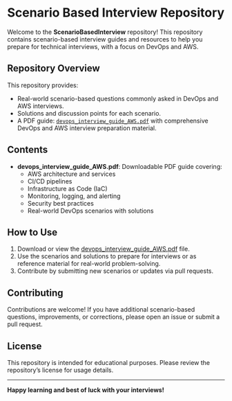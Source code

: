 # Scenario Based Interview Repository

Welcome to the **ScenarioBasedInterview** repository! This repository contains scenario-based interview guides and resources to help you prepare for technical interviews, with a focus on DevOps and AWS.

## Repository Overview

This repository provides:
- Real-world scenario-based questions commonly asked in DevOps and AWS interviews.
- Solutions and discussion points for each scenario.
- A PDF guide: [`devops_interview_guide_AWS.pdf`](https://github.com/Sunitha82/ScenarioBasedInterview/blob/main/devops_interview_guide_AWS.pdf) with comprehensive DevOps and AWS interview preparation material.

## Contents

- **devops_interview_guide_AWS.pdf**: Downloadable PDF guide covering:
  - AWS architecture and services
  - CI/CD pipelines
  - Infrastructure as Code (IaC)
  - Monitoring, logging, and alerting
  - Security best practices
  - Real-world DevOps scenarios with solutions

## How to Use

1. Download or view the [devops_interview_guide_AWS.pdf](https://github.com/Sunitha82/ScenarioBasedInterview/blob/main/devops_interview_guide_AWS.pdf) file.
2. Use the scenarios and solutions to prepare for interviews or as reference material for real-world problem-solving.
3. Contribute by submitting new scenarios or updates via pull requests.

## Contributing

Contributions are welcome! If you have additional scenario-based questions, improvements, or corrections, please open an issue or submit a pull request.

## License

This repository is intended for educational purposes. Please review the repository’s license for usage details.

---

**Happy learning and best of luck with your interviews!**